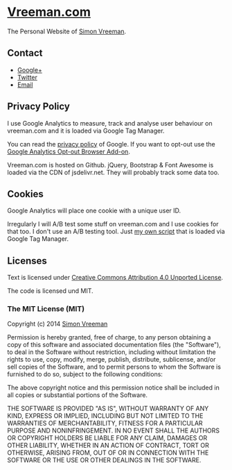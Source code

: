 [Vreeman.com](http://vreeman.com)
======================
The Personal Website of [Simon Vreeman](http:/vreeman.com).

## Contact
* [Google+](https://plus.google.com/+SimonVreeman?rel=author)
* [Twitter](https://twitter.com/vreeman)
* [Email](mailto:simon@vreeman.com)


## Privacy Policy
I use Google Analytics to measure, track and analyse user behaviour on vreeman.com and it is loaded via Google Tag Manager.

You can read the [privacy policy](http://www.google.com/intl/en/policies/privacy/) of Google. If you want to opt-out use the [Google Analytics Opt-out Browser Add-on](https://tools.google.com/dlpage/gaoptout).

Vreeman.com is hosted on Github. jQuery, Bootstrap & Font Awesome is loaded via the CDN of jsdelivr.net. They will probably track some data too.

## Cookies
Google Analytics will place one cookie with a unique user ID. 

Irregularly I will A/B test some stuff on vreeman.com and I use cookies for that too. I don't use an A/B testing tool. Just [my own script](https://github.com/simonvreeman/A-B-testing-with-Google-Tag-Manager) that is loaded via Google Tag Manager. 

## Licenses
Text is licensed under [Creative Commons Attribution 4.0 Unported License](http://creativecommons.org/licenses/by/4.0/).

The code is licensed und MIT.

### The MIT License (MIT)

Copyright (c) 2014 [Simon Vreeman](http://vreeman.com)

Permission is hereby granted, free of charge, to any person obtaining a copy
of this software and associated documentation files (the "Software"), to deal
in the Software without restriction, including without limitation the rights
to use, copy, modify, merge, publish, distribute, sublicense, and/or sell
copies of the Software, and to permit persons to whom the Software is
furnished to do so, subject to the following conditions:

The above copyright notice and this permission notice shall be included in all
copies or substantial portions of the Software.

THE SOFTWARE IS PROVIDED "AS IS", WITHOUT WARRANTY OF ANY KIND, EXPRESS OR
IMPLIED, INCLUDING BUT NOT LIMITED TO THE WARRANTIES OF MERCHANTABILITY,
FITNESS FOR A PARTICULAR PURPOSE AND NONINFRINGEMENT. IN NO EVENT SHALL THE
AUTHORS OR COPYRIGHT HOLDERS BE LIABLE FOR ANY CLAIM, DAMAGES OR OTHER
LIABILITY, WHETHER IN AN ACTION OF CONTRACT, TORT OR OTHERWISE, ARISING FROM,
OUT OF OR IN CONNECTION WITH THE SOFTWARE OR THE USE OR OTHER DEALINGS IN THE
SOFTWARE.